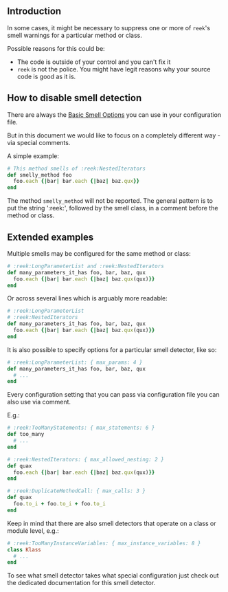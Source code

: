 ## Introduction

In some cases, it might be necessary to suppress one or more of `reek`'s smell
warnings for a particular method or class.

Possible reasons for this could be:

* The code is outside of your control and you can't fix it
* `reek` is not the police. You might have legit reasons why your source code
  is good as it is.

## How to disable smell detection

There are always the [Basic Smell Options](Basic-Smell-Options.md)
you can use in your configuration file.

But in this document we would like to focus on a completely different
way - via special comments.

A simple example:

```ruby
# This method smells of :reek:NestedIterators
def smelly_method foo
  foo.each {|bar| bar.each {|baz| baz.qux}}
end
```

The method `smelly_method` will not be reported. The general pattern is to put
the string ':reek:', followed by the smell class, in a comment before the
method or class.

## Extended examples

Multiple smells may be configured for the same method or class:

```ruby
# :reek:LongParameterList and :reek:NestedIterators
def many_parameters_it_has foo, bar, baz, qux
  foo.each {|bar| bar.each {|baz| baz.qux(qux)}}
end
```

Or across several lines which is arguably more readable:

```ruby
# :reek:LongParameterList
# :reek:NestedIterators
def many_parameters_it_has foo, bar, baz, qux
  foo.each {|bar| bar.each {|baz| baz.qux(qux)}}
end
```

It is also possible to specify options for a particular smell detector, like so:

```ruby
# :reek:LongParameterList: { max_params: 4 }
def many_parameters_it_has foo, bar, baz, qux
  # ...
end
```

Every configuration setting that you can pass via configuration file you can
also use via comment.

E.g.:

```ruby
# :reek:TooManyStatements: { max_statements: 6 }
def too_many
  # ...
end

# :reek:NestedIterators: { max_allowed_nesting: 2 }
def quax
  foo.each {|bar| bar.each {|baz| baz.qux(qux)}}
end

# :reek:DuplicateMethodCall: { max_calls: 3 }
def quax
  foo.to_i + foo.to_i + foo.to_i
end
```

Keep in mind that there are also smell detectors that operate on a class or
module level, e.g.:

```ruby
# :reek:TooManyInstanceVariables: { max_instance_variables: 8 }
class Klass
  # ...
end
```

To see what smell detector takes what special configuration just check out the
dedicated documentation for this smell detector.